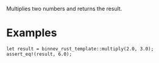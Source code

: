 Multiplies two numbers and returns the result.

# Examples

```
let result = binnev_rust_template::multiply(2.0, 3.0);
assert_eq!(result, 6.0);
```
